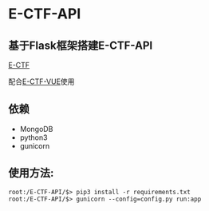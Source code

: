 # E-CTF-API

## 基于Flask框架搭建E-CTF-API
[E-CTF](http://39.106.85.139/index)

配合[E-CTF-VUE](https://github.com/RGDZ-GZU/E-CTF-VUE.git)使用

## 依赖
* MongoDB
* python3
* gunicorn

## 使用方法:
```shell
root:/E-CTF-API/$> pip3 install -r requirements.txt
root:/E-CTF-API/$> gunicorn --config=config.py run:app
```